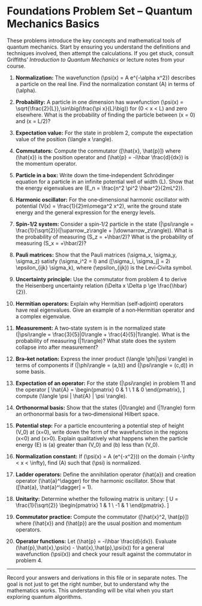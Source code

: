 # Foundations Problem Set – Quantum Mechanics Basics

These problems introduce the key concepts and mathematical tools of quantum mechanics.  Start by ensuring you understand the definitions and techniques involved, then attempt the calculations.  If you get stuck, consult Griffiths’ *Introduction to Quantum Mechanics* or lecture notes from your course.

1. **Normalization:** The wavefunction \(\psi(x) = A e^{-\alpha x^2}\) describes a particle on the real line.  Find the normalization constant \(A\) in terms of \(\alpha\).

2. **Probability:** A particle in one dimension has wavefunction \(\psi(x) = \sqrt{\frac{2}{L}}\,\sin\big(\frac{\pi x}{L}\big)\) for \(0 < x < L\) and zero elsewhere.  What is the probability of finding the particle between \(x = 0\) and \(x = L/2\)?

3. **Expectation value:** For the state in problem 2, compute the expectation value of the position \(\langle x \rangle\).

4. **Commutators:** Compute the commutator \([\hat{x}, \hat{p}]\) where \(\hat{x}\) is the position operator and \(\hat{p} = -i\hbar \frac{d}{dx}\) is the momentum operator.

5. **Particle in a box:** Write down the time‑independent Schrödinger equation for a particle in an infinite potential well of width \(L\).  Show that the energy eigenvalues are \(E_n = \frac{n^2 \pi^2 \hbar^2}{2mL^2}\).

6. **Harmonic oscillator:** For the one‑dimensional harmonic oscillator with potential \(V(x) = \frac{1}{2}m\omega^2 x^2\), write the ground state energy and the general expression for the energy levels.

7. **Spin‑1/2 system:** Consider a spin‑1/2 particle in the state \(|\psi\rangle = \frac{1}{\sqrt{2}}(|\uparrow_z\rangle + |\downarrow_z\rangle)\).  What is the probability of measuring \(S_z = +\hbar/2\)?  What is the probability of measuring \(S_x = +\hbar/2\)?

8. **Pauli matrices:** Show that the Pauli matrices \(\sigma_x, \sigma_y, \sigma_z\) satisfy \(\sigma_i^2 = I\) and \([\sigma_i, \sigma_j] = 2i \epsilon_{ijk} \sigma_k\), where \(\epsilon_{ijk}\) is the Levi‑Civita symbol.

9. **Uncertainty principle:** Use the commutator from problem 4 to derive the Heisenberg uncertainty relation \(\Delta x \Delta p \ge \frac{\hbar}{2}\).

10. **Hermitian operators:** Explain why Hermitian (self‑adjoint) operators have real eigenvalues.  Give an example of a non‑Hermitian operator and a complex eigenvalue.

11. **Measurement:** A two‑state system is in the normalized state \(|\psi\rangle = \frac{3}{5}|0\rangle + \frac{4}{5}|1\rangle\).  What is the probability of measuring \(|1\rangle\)?  What state does the system collapse into after measurement?

12. **Bra–ket notation:** Express the inner product \(\langle \phi|\psi \rangle\) in terms of components if \(|\phi\rangle = (a,b)\) and \(|\psi\rangle = (c,d)\) in some basis.

13. **Expectation of an operator:** For the state \(|\psi\rangle\) in problem 11 and the operator
    \[
    \hat{A} = \begin{pmatrix}
    0 & 1 \\
    1 & 0
    \end{pmatrix},
    \]
    compute \(\langle \psi | \hat{A} | \psi \rangle\).

14. **Orthonormal basis:** Show that the states \(|0\rangle\) and \(|1\rangle\) form an orthonormal basis for a two‑dimensional Hilbert space.

15. **Potential step:** For a particle encountering a potential step of height \(V_0\) at \(x=0\), write down the form of the wavefunction in the regions \(x<0\) and \(x>0\).  Explain qualitatively what happens when the particle energy \(E\) is (a) greater than \(V_0\) and (b) less than \(V_0\).

16. **Normalization constant:** If \(\psi(x) = A (e^{-x^2})\) on the domain \(-\infty < x < \infty\), find \(A\) such that \(\psi\) is normalized.

17. **Ladder operators:** Define the annihilation operator \(\hat{a}\) and creation operator \(\hat{a}^\dagger\) for the harmonic oscillator.  Show that \([\hat{a}, \hat{a}^\dagger] = 1\).

18. **Unitarity:** Determine whether the following matrix is unitary:
    \[
    U = \frac{1}{\sqrt{2}} \begin{pmatrix}
    1 & 1 \\
    -1 & 1
    \end{pmatrix}.
    \]

19. **Commutator practice:** Compute the commutator \([\hat{x}^2, \hat{p}]\) where \(\hat{x}\) and \(\hat{p}\) are the usual position and momentum operators.

20. **Operator functions:** Let \(\hat{p} = -i\hbar \frac{d}{dx}\).  Evaluate \(\hat{p}\,\hat{x}\,\psi(x) - \hat{x}\,\hat{p}\,\psi(x)\) for a general wavefunction \(\psi(x)\) and check your result against the commutator in problem 4.

---

Record your answers and derivations in this file or in separate notes.  The goal is not just to get the right number, but to understand why the mathematics works.  This understanding will be vital when you start exploring quantum algorithms.
